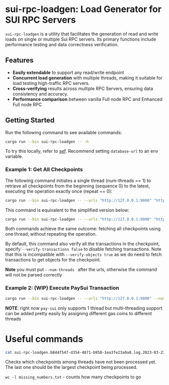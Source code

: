 # sui-rpc-loadgen: Load Generator for SUI RPC Servers

`sui-rpc-loadgen`  is a utility that facilitates the generation of read and write loads on single or multiple Sui RPC servers. Its primary functions include performance testing and data correctness verification.

## Features
- **Easily extendable** to support any read/write endpoint
- **Concurrent load generation** with multiple threads,  making it suitable for load testing high-traffic RPC servers.
- **Cross-verifying** results across multiple RPC Servers, ensuring data consistency and accuracy.
- **Performance comparison** between vanilla Full node RPC and Enhanced Full node RPC

## Getting Started

Run the following command to see available commands:

```bash
cargo run --bin sui-rpc-loadgen -- -h
```

To try this locally, refer to [sef](../sui-test-validator/README.md). Recommend setting `database-url` to an env variable.

### Example 1: Get All Checkpoints

The following command initiates a single thread (num-threads == 1) to retrieve all checkpoints from the beginning (sequence 0) to the latest, executing the operation exactly once (repeat == 0):
```bash
cargo run --bin sui-rpc-loadgen -- --urls "http://127.0.0.1:9000" "http://127.0.0.1:9124" --num-threads 1 get-checkpoints --start 0 --repeat 0 --interval_in_ms 0 --verify-transactions true
```
This command is equivalent to the simplified version below:
```bash
cargo run --bin sui-rpc-loadgen -- --urls "http://127.0.0.1:9000" "http://127.0.0.1:9124" --num-threads 1 get-checkpoints
```
Both commands achieve the same outcome: fetching all checkpoints using one thread, without repeating the operation.

By default, this command also verify all the transactions in the checkpoint, specify `--verify-transactions false` to disable fetching transactions. Note that this is incompatible with `--verify-objects true` as we do need to fetch transactions to get objects for the checkpoint.

**Note** you must put `--num-threads ` after the urls, otherwise the command will not be parsed correctly

### Example 2: (WIP) Execute PaySui Transaction

```bash
cargo run --bin sui-rpc-loadgen -- --urls "http://127.0.0.1:9000" --num-threads 1 pay-sui --repeat 100
```
**NOTE**: right now `pay-sui` only supports 1 thread but multi-threading support can be added pretty easily by assigning different gas coins to different threads

# Useful commands
```bash
cat sui-rpc-loadgen.b844f547-d354-4871-b958-1ea3fe23a0a8.log.2023-03-23 | awk '/Finished processing/{print $7}' | sort -n | uniq | awk 'BEGIN{last=0}{for(i=last+1;i<$1;i++) print i; last=$1} END{print last}' | tee missing_numbers.txt && wc -l missing_numbers.txt
```
Checks which checkpoints among threads have not been processed yet. The last one should be the largest checkpoint being processed.

`wc -l missing_numbers.txt` - counts how many checkpoints to go
